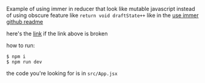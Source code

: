 Example of using immer in reducer that look like mutable javascript
instead of using obscure feature like `return void draftState++` like in the
[use immer github readme](https://github.com/immerjs/use-immer?tab=readme-ov-file#useimmerreducer)

here's the [link](https://github.com/immerjs/use-immer) if the link above is broken

how to run:

```
$ npm i
$ npm run dev 
```

the code you're looking for is in `src/App.jsx`